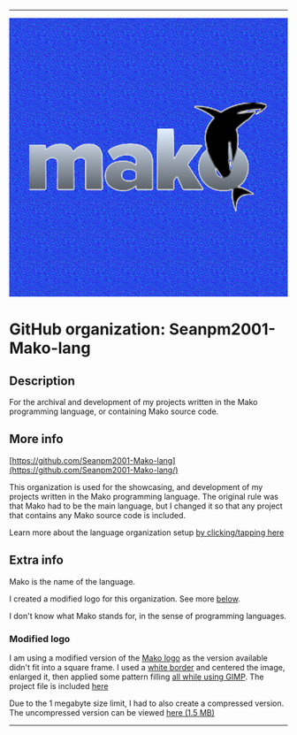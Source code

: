 
***

<!--
<details open><summary><p>Click/tap here to expand/collapse the full resolution (vector) logo for this project</p></summary>

![ML_Logo.svg failed to load. The file may be missing or corrupt. Check the file path for errors first.](/AdditionalInfo/2/Seanpm2001-Mako-lang/ML_logo.svg)

</details>

<details><summary><p>Click/tap here to expand/collapse the non-vector (raster) logo for this project</p></summary>
!-->

![MakoLogo_Modified_600px_HighCompression.png failed to load. The file may be missing or corrupt. Check the file path for errors first.](/AdditionalInfo/2/Seanpm2001-Mako-lang/MakoLogo_Modified_600px_HighCompression.png)

<!--
</details>
!-->

# GitHub organization: Seanpm2001-Mako-lang

## Description

For the archival and development of my projects written in the Mako programming language, or containing Mako source code.

## More info

[https://github.com/Seanpm2001-Mako-lang](https://github.com/Seanpm2001-Mako-lang/)

This organization is used for the showcasing, and development of my projects written in the Mako programming language. The original rule was that Mako had to be the main language, but I changed it so that any project that contains any Mako source code is included.

Learn more about the language organization setup [by clicking/tapping here](/AdditionalInfo/LanguageOrgs/README.md)

## Extra info

Mako is the name of the language.

I created a modified logo for this organization. See more [below](#Modified-logo).

<!--The logo currently in use is in GIF format, but is not animated. !-->

I don't know what Mako stands for, in the sense of programming languages.

### Modified logo

I am using a modified version of the [Mako logo](/AdditionalInfo/2/Seanpm2001-Mako-lang/makoLogo.png) as the version available didn't fit into a square frame. I used a [white border](/AdditionalInfo/2/Seanpm2001-Mako-lang/WhiteSquare600px.jpeg) and centered the image, enlarged it, then applied some pattern filling [all while using GIMP](https://www.gimp.org/). The project file is included [here](/AdditionalInfo/2/Seanpm2001-Mako-lang/MakoLogo_Modified_600px.xcf)

Due to the 1 megabyte size limit, I had to also create a compressed version. The uncompressed version can be viewed [here (1.5 MB)](/AdditionalInfo/2/Seanpm2001-Mako-lang/MakoLogo_Modified_600px.png)

***
